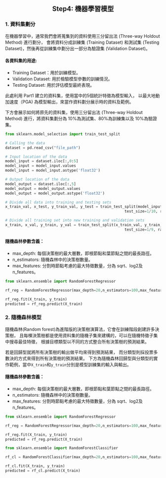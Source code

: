 <h2 align="center">
Step4: 機器學習模型
</h2>


### 1. 資料集劃分


在機器學習中，通常我們會將蒐集到的資料使用三分留出法 (Three-way Holdout Method) 進行劃分，
會將資料分成訓練集 (Training Dataset) 和測試集 (Testing Dataset)，然後再從訓練集中劃分出一部分為驗證集 (Validation Dataset)。


#### 各資料集的用途:
- Training Dataset：用於訓練模型。
- Validation Dataset: 用於檢驗模型參數的訓練情況。
- Testing Dataset: 用於評估模型最終表現。

  
此處利用 Part1 建立的資料集，使用當中的5個統計特徵為模型輸入，
以最大地動加速度（PGA) 為模型輸出，來當作資料劃分展示時的資料及範例。







下方會展示如何將原先的資料集，使用三分留出法 (Three-way Holdout Method) 進行，將資料集劃分為
10%為測試集、80%為訓練集以及 10%為驗證集。


```python
from sklearn.model_selection import train_test_split

# Calling the data
dataset = pd.read_csv("file_path")

# Input location of the data
model_input = dataset.iloc[:,0:5]
model_input = model_input.values
model_input = model_input.astype('float32')

# Output location of the data
model_output = dataset.iloc[:,5]
model_output = model_output.values
model_output = model_output.astype('float32')

# Divide all data into training and testing sets
x_train_val, x_test, y_train_val, y_test = train_test_split(model_input, model_output, 
                                                      test_size=1/10, random_state=10)

# Divide all training set into new training and validation sets
x_train, x_val, y_train, y_val = train_test_split(x_train_val, y_train_val, 
                                                      test_size=1/9, random_state=10) 
```


#### 隨機森林參數含義：
- max_depth: 每個決策樹的最大層數，即根節點和葉節點之間的最長路徑。
- n_estimators: 隨機森林中的決策樹數量。
- max_features: 分割時節點考慮的最大特徵數量，分為 sqrt、log2及 n_features。


```python
from sklearn.ensemble import RandomForestRegressor

rf_reg = RandomForestRegressor(max_depth=20,n_estimators=100,max_features='sqrt')

rf_reg.fit(X_train, y_train)
predicted = rf_reg.predict(X_train)
```


### 2. 隨機森林模型


隨機森林(Random forest)為進階版的決策樹演算法，它會在訓練階段創建許多決策樹，
且每棵決策樹都是使用資料集的隨機子集來建構的，可以在隨機特徵子集中搜尋最佳特徵，
根據目標類型以不同的方式整合所有決策樹的預測結果。


若是回歸型就將所有決策樹的輸出做平均來得到預測結果，
而分類型則採投票多數決的方式來得到所有決策樹的預測結果。
下方為隨機森林回歸型與分類型的實作範例，當中```X_train```和```y_train```分別是模型訓練集的輸入與輸出。


#### 隨機森林參數含義：
- max_depth: 每個決策樹的最大層數，即根節點和葉節點之間的最長路徑。
- n_estimators: 隨機森林中的決策樹數量。
- max_features: 分割時節點考慮的最大特徵數量，分為 sqrt、log2及 n_features。


```python
from sklearn.ensemble import RandomForestRegressor

rf_reg = RandomForestRegressor(max_depth=20,n_estimators=100,max_features='sqrt')

rf_reg.fit(X_train, y_train)
predicted = rf_reg.predict(X_train)
```


```python
from sklearn.ensemble import RandomForestClassifier

rf_cl = RandomForestClassifier(max_depth=20,n_estimators=100,max_features='sqrt')

rf_cl.fit(X_train, y_train)
predicted = rf_cl.predict(X_train)
```



